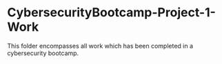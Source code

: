 # CybersecurityBootcamp-Project-1-Work
This folder encompasses all work which has been completed in a cybersecurity bootcamp. 
